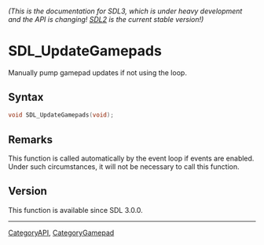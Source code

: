 ###### (This is the documentation for SDL3, which is under heavy development and the API is changing! [SDL2](https://wiki.libsdl.org/SDL2/) is the current stable version!)
# SDL_UpdateGamepads

Manually pump gamepad updates if not using the loop.

## Syntax

```c
void SDL_UpdateGamepads(void);

```

## Remarks

This function is called automatically by the event loop if events are
enabled. Under such circumstances, it will not be necessary to call this
function.

## Version

This function is available since SDL 3.0.0.

----
[CategoryAPI](CategoryAPI), [CategoryGamepad](CategoryGamepad)



